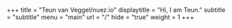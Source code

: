 +++
title = "Teun van Veggel/nuez.io"
displaytitle = "Hi, I am Teun."
subtitle = "subtitle"
menu  = "main"
url = "/"
hide = "true"
weight = 1
+++

<div class="big">




</div>


